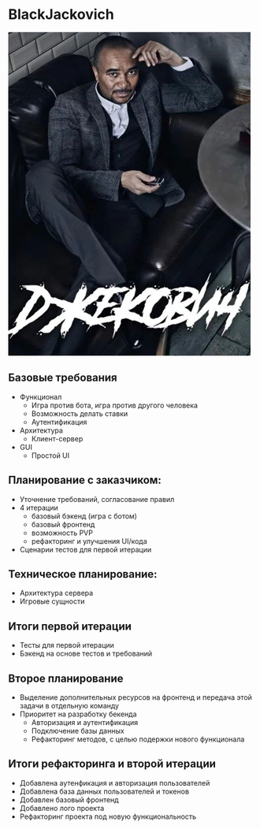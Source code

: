 # BlackJackovich

![BlackJackovich](logo.jpg)

## Базовые требования
- Функционал
    - Игра против бота, игра против другого человека
    - Возможность делать ставки
    - Аутентификация
- Архитектура
    - Клиент-сервер
- GUI
    - Простой UI

## Планирование с заказчиком:
- Уточнение требований, согласование правил
- 4 итерации
    - базовый бэкенд (игра с ботом)
    - базовый фронтенд
    - возможность PVP
    - рефакторинг и улучшения UI/кода
- Сценарии тестов для первой итерации
## Техническое планирование:
- Архитектура сервера
- Игровые сущности

## Итоги первой итерации
- Тесты для первой итерации
- Бэкенд на основе тестов и требований

## Второе планирование
- Выделение дополнительных ресурсов на фронтенд и передача этой задачи в отдельную команду
- Приоритет на разработку бекенда
    - Авторизация и аутентификация
    - Подключение базы данных
    - Рефакторинг методов, с целью подержки нового функционала
    
## Итоги рефакторинга и второй итерации
- Добавлена аутенфикация и авторизация пользователей
- Добавлена база данных пользователей и токенов
- Добавлен базовый фронтенд
- Добавлено лого проекта
- Рефакторинг проекта под новую функциональность
